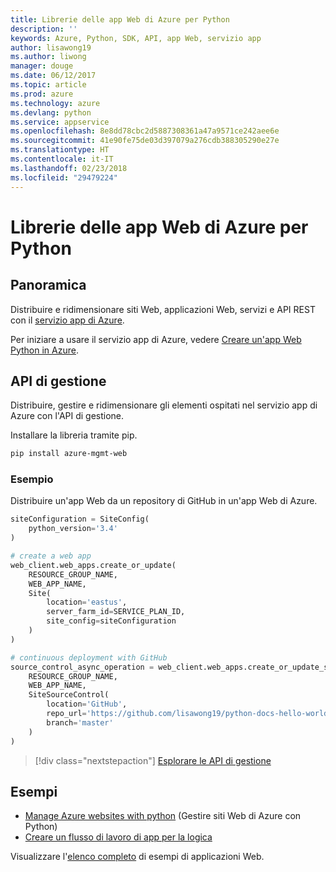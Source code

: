 ```yaml
---
title: Librerie delle app Web di Azure per Python
description: ''
keywords: Azure, Python, SDK, API, app Web, servizio app
author: lisawong19
ms.author: liwong
manager: douge
ms.date: 06/12/2017
ms.topic: article
ms.prod: azure
ms.technology: azure
ms.devlang: python
ms.service: appservice
ms.openlocfilehash: 8e8dd78cbc2d5887308361a47a9571ce242aee6e
ms.sourcegitcommit: 41e90fe75de03d397079a276cdb388305290e27e
ms.translationtype: HT
ms.contentlocale: it-IT
ms.lasthandoff: 02/23/2018
ms.locfileid: "29479224"
---
```

# <a name="azure-web-apps-libraries-for-python"></a>Librerie delle app Web di Azure per Python

## <a name="overview"></a>Panoramica

Distribuire e ridimensionare siti Web, applicazioni Web, servizi e API REST con il [servizio app di Azure](/azure/app-service).

Per iniziare a usare il servizio app di Azure, vedere [Creare un'app Web Python in Azure](/azure/app-service-web/app-service-web-get-started-python).

## <a name="management-api"></a>API di gestione

Distribuire, gestire e ridimensionare gli elementi ospitati nel servizio app di Azure con l'API di gestione.

Installare la libreria tramite pip.

```bash
pip install azure-mgmt-web
```

### <a name="example"></a>Esempio

Distribuire un'app Web da un repository di GitHub in un'app Web di Azure.

```python
siteConfiguration = SiteConfig(
    python_version='3.4'
)

# create a web app
web_client.web_apps.create_or_update(
    RESOURCE_GROUP_NAME,
    WEB_APP_NAME,
    Site(
        location='eastus',
        server_farm_id=SERVICE_PLAN_ID,
        site_config=siteConfiguration
    )
)

# continuous deployment with GitHub
source_control_async_operation = web_client.web_apps.create_or_update_source_control(
    RESOURCE_GROUP_NAME,
    WEB_APP_NAME,
    SiteSourceControl(
        location='GitHub',
        repo_url='https://github.com/lisawong19/python-docs-hello-world',
        branch='master'
    )
)
```
> [!div class="nextstepaction"]
> [Esplorare le API di gestione](/python/api/overview/azure/webapps/management)

## <a name="samples"></a>Esempi 

* [Manage Azure websites with python][1] (Gestire siti Web di Azure con Python)
* [Creare un flusso di lavoro di app per la logica][2]
 
Visualizzare l'[elenco completo](https://azure.microsoft.com/en-us/resources/samples/?platform=python&term=web-app) di esempi di applicazioni Web.

[1]: https://azure.microsoft.com/resources/samples/app-service-web-python-manage
[2]: ../docs-ref-conceptual/python-sdk-azure-samples-logic-app-workflow.md